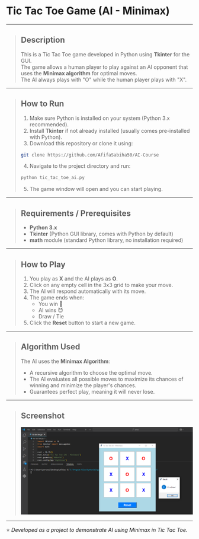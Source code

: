 #  Tic Tac Toe Game (AI - Minimax)

---

> ##  Description
> 
> This is a Tic Tac Toe game developed in Python using **Tkinter** for the GUI.  
> The game allows a human player to play against an AI opponent that uses the **Minimax algorithm** for optimal moves.  
> The AI always plays with "O" while the human player plays with "X".

---

> ##  How to Run
> 
> 1. Make sure Python is installed on your system (Python 3.x recommended).  
> 2. Install **Tkinter** if not already installed (usually comes pre-installed with Python).  
> 3. Download this repository or clone it using:
> ```bash
> git clone https://github.com/AfifaSabiha50/AI-Course
> ```
> 4. Navigate to the project directory and run:
> ```bash
> python tic_tac_toe_ai.py
> ```
> 5. The game window will open and you can start playing.

---

> ##  Requirements / Prerequisites
> 
> - **Python 3.x**  
> - **Tkinter** (Python GUI library, comes with Python by default)  
> - **math** module (standard Python library, no installation required)  

---

> ##  How to Play
> 
> 1. You play as **X** and the AI plays as **O**.  
> 2. Click on any empty cell in the 3x3 grid to make your move.  
> 3. The AI will respond automatically with its move.  
> 4. The game ends when:  
>    - You win 🎉  
>    - AI wins 😈  
>    - Draw / Tie  
> 5. Click the **Reset** button to start a new game.

---

> ##  Algorithm Used
> 
> The AI uses the **Minimax Algorithm**:  
> - A recursive algorithm to choose the optimal move.  
> - The AI evaluates all possible moves to maximize its chances of winning and minimize the player's chances.  
> - Guarantees perfect play, meaning it will never lose.

---

> ##  Screenshot
> 
> ![Tic Tac Toe](Screenshot/tic-tac-toe.png)

---

⭐ *Developed as a project to demonstrate AI using Minimax in Tic Tac Toe.*
